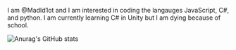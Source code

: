 I am @MadId1ot and I am interested in coding the langauges JavaScript, C#, and python. I am currently learning C# in Unity but I am dying because of school.
  
 ![Anurag's GitHub stats](https://github-readme-stats.vercel.app/api?username=MadId1ot&theme=graywhite&show_icons=true)
